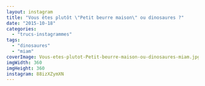 ```yaml
---
layout: instagram
title: "Vous êtes plutôt \"Petit beurre maison\" ou dinosaures ?"
date: "2015-10-18"
categories: 
  - "trucs-instagrammes"
tags: 
  - "dinosaures"
  - "miam"
coverImage: Vous-etes-plutot-Petit-beurre-maison-ou-dinosaures-miam.jpg
imgWidth: 360
imgHeight: 360
instagram: 88izXZymXN
---
```

